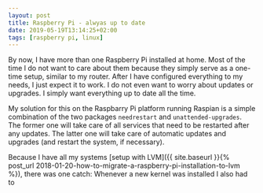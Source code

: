 ```yaml
---
layout: post
title: Raspberry Pi - alwyas up to date
date: 2019-05-19T13:14:25+02:00
tags: [raspberry pi, linux]
---
```


By now, I have more than one Raspberry Pi installed at home. Most of the time I do not want to care about them because they simply serve as a one-time setup, similar to my router. After I have configured everything to my needs, I just expect it to work. I do not even want to worry about updates or upgrades. I simply want everything up to date all the time.

My solution for this on the Raspbarry Pi platform running Raspian is a simple combination of the two packages `needrestart` and `unattended-upgrades`. The former one will take care of all services that need to be restarted after any updates. The latter one will take care of automatic updates and upgrades (and restart the system, if necessary).

Because I have all my systems [setup with LVM]({{ site.baseurl }}{% post_url 2018-01-20-how-to-migrate-a-raspberry-pi-installation-to-lvm %}), there was one catch: Whenever a new kernel was installed I also had to
